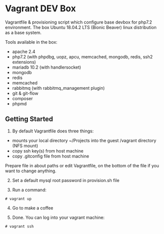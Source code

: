 # Vagrant DEV Box

Vagrantfile & provisioning script which configure base devbox for php7.2 environment. The box Ubuntu 18.04.2 LTS (Bionic Beaver) linux distribution as a base system.

Tools available in the box:
- apache 2.4
- php7.2 (with phpdbg, uopz, apcu, memcached, mongodb, redis, ssh2 extensions)
- mariadb 10.2 (with handlersocket)
- mongodb 
- redis
- memcached
- rabbitmq (with rabbitmq_management plugin)
- git & git-flow 
- composer
- phpmd

## Getting Started

1. By default Vagrantfile does three things:
  - mounts your local directory ~/Projects into the guest /vagrant directory (NFS mount)  
  - copy ssh key(s) from host machine
  - copy .gitconfig file from host machine

  Prepare file in about paths or edit Vagrantfile, on the bottom of the file if you want to change anything.

2. Set a default mysql root password in provision.sh file

3. Run a command:

```
# vagrant up
```

4. Go to make a coffee

5. Done. You can log into your vagrant machine:
```
# vagrant ssh
```


